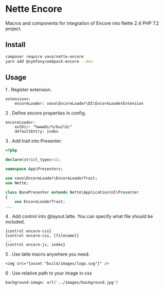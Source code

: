 # Nette Encore
Macros and components for integration of Encore into Nette 2.4 PHP 7.2 project. 

## Install
```bash
composer require vavo/nette-encore
yarn add @symfony/webpack-encore --dev
```
## Usage
1 . Register extension.
 
```config
extensions:
	encoreLoader: vavo\EncoreLoader\DI\EncoreLoaderExtension
```

2 . Define encore properties in config.

```config
encoreLoader:
    outDir: "%wwwDir%/build/"
    defaultEntry: index
```
3 . Add trait into Presenter.

```php
<?php

declare(strict_types=1);

namespace App\Presenters;

use vavo\EncoreLoader\EncoreLoaderTrait;
use Nette;

class BasePresenter extends Nette\Application\UI\Presenter
{
	use EncoreLoaderTrait;
...
```

4 . Add control into @layout.latte. You can specify what file should be included.
```
{control encore-css}
{control encore-css, [filename]}
...
{control encore-js, index}
```

5 . Use latte macro anywhere you need.
```
<img src="{asset "build/images/logo.svg"}" />
```

6 . Use relative path to your image in css
 ```
 background-image: url('../images/background.jpg')
 ```
